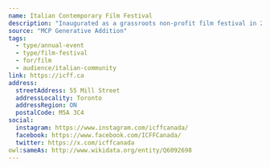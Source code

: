 ```yaml
---
name: Italian Contemporary Film Festival
description: "Inaugurated as a grassroots non-profit film festival in 2012, ICFF has developed into a multidisciplinary and multicultural organization that embraces all facets of the arts. ICFF has grown to celebrate over 15 different local communities and attracts 51,000+ attendees. Through its beloved one-of-a-kind events that span from design to music, and from art to cinema, ICFF promotes Canada as dynamic cultural and artistic destination."
source: "MCP Generative Addition"
tags:
  - type/annual-event
  - type/film-festival
  - for/film
  - audience/italian-community
link: https://icff.ca
address:
  streetAddress: 55 Mill Street
  addressLocality: Toronto
  addressRegion: ON
  postalCode: M5A 3C4
social:
  instagram: https://www.instagram.com/icffcanada/
  facebook: https://www.facebook.com/ICFFCanada/
  twitter: https://x.com/icffcanada
owl:sameAs: http://www.wikidata.org/entity/Q6092698
---
```

